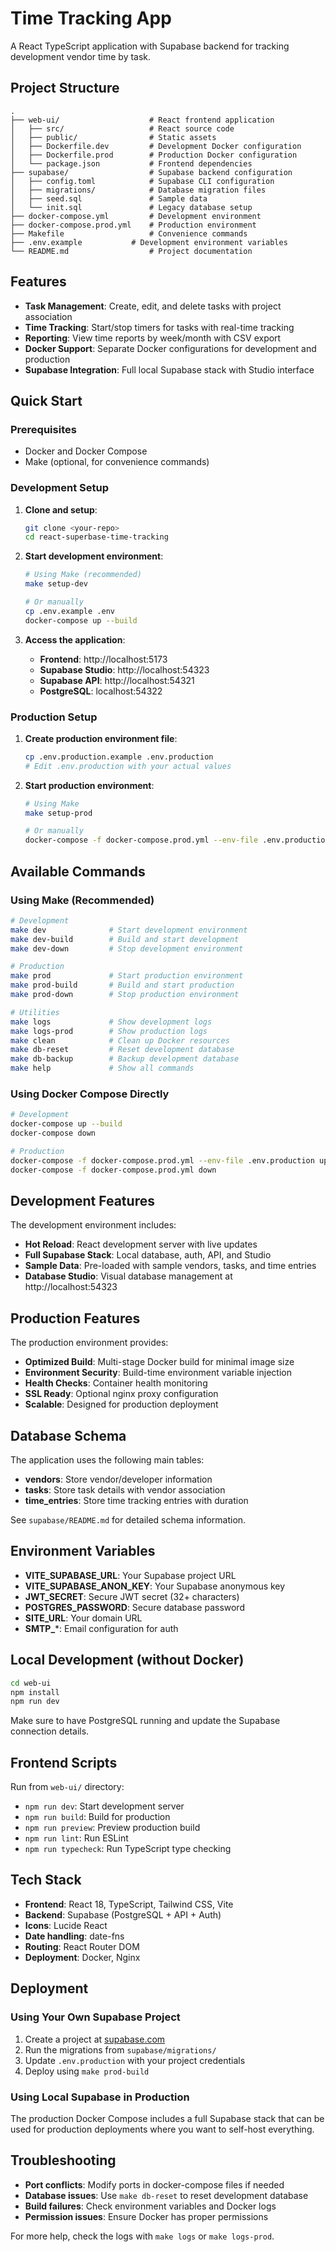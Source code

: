 # Time Tracking App

A React TypeScript application with Supabase backend for tracking development vendor time by task.

## Project Structure

```
.
├── web-ui/                    # React frontend application
│   ├── src/                   # React source code
│   ├── public/                # Static assets
│   ├── Dockerfile.dev         # Development Docker configuration
│   ├── Dockerfile.prod        # Production Docker configuration
│   └── package.json           # Frontend dependencies
├── supabase/                  # Supabase backend configuration
│   ├── config.toml            # Supabase CLI configuration
│   ├── migrations/            # Database migration files
│   ├── seed.sql               # Sample data
│   └── init.sql               # Legacy database setup
├── docker-compose.yml         # Development environment
├── docker-compose.prod.yml    # Production environment
├── Makefile                   # Convenience commands
├── .env.example           # Development environment variables
└── README.md                  # Project documentation
```

## Features

- **Task Management**: Create, edit, and delete tasks with project association
- **Time Tracking**: Start/stop timers for tasks with real-time tracking
- **Reporting**: View time reports by week/month with CSV export
- **Docker Support**: Separate Docker configurations for development and production
- **Supabase Integration**: Full local Supabase stack with Studio interface

## Quick Start

### Prerequisites

- Docker and Docker Compose
- Make (optional, for convenience commands)

### Development Setup

1. **Clone and setup**:
   ```bash
   git clone <your-repo>
   cd react-superbase-time-tracking
   ```

2. **Start development environment**:
   ```bash
   # Using Make (recommended)
   make setup-dev

   # Or manually
   cp .env.example .env
   docker-compose up --build
   ```

3. **Access the application**:
   - **Frontend**: http://localhost:5173
   - **Supabase Studio**: http://localhost:54323
   - **Supabase API**: http://localhost:54321
   - **PostgreSQL**: localhost:54322

### Production Setup

1. **Create production environment file**:
   ```bash
   cp .env.production.example .env.production
   # Edit .env.production with your actual values
   ```

2. **Start production environment**:
   ```bash
   # Using Make
   make setup-prod

   # Or manually
   docker-compose -f docker-compose.prod.yml --env-file .env.production up --build
   ```

## Available Commands

### Using Make (Recommended)

```bash
# Development
make dev              # Start development environment
make dev-build        # Build and start development
make dev-down         # Stop development environment

# Production
make prod             # Start production environment
make prod-build       # Build and start production
make prod-down        # Stop production environment

# Utilities
make logs             # Show development logs
make logs-prod        # Show production logs
make clean            # Clean up Docker resources
make db-reset         # Reset development database
make db-backup        # Backup development database
make help             # Show all commands
```

### Using Docker Compose Directly

```bash
# Development
docker-compose up --build
docker-compose down

# Production
docker-compose -f docker-compose.prod.yml --env-file .env.production up --build
docker-compose -f docker-compose.prod.yml down
```

## Development Features

The development environment includes:

- **Hot Reload**: React development server with live updates
- **Full Supabase Stack**: Local database, auth, API, and Studio
- **Sample Data**: Pre-loaded with sample vendors, tasks, and time entries
- **Database Studio**: Visual database management at http://localhost:54323

## Production Features

The production environment provides:

- **Optimized Build**: Multi-stage Docker build for minimal image size
- **Environment Security**: Build-time environment variable injection
- **Health Checks**: Container health monitoring
- **SSL Ready**: Optional nginx proxy configuration
- **Scalable**: Designed for production deployment

## Database Schema

The application uses the following main tables:

- **vendors**: Store vendor/developer information
- **tasks**: Store task details with vendor association  
- **time_entries**: Store time tracking entries with duration

See `supabase/README.md` for detailed schema information.

## Environment Variables

- **VITE_SUPABASE_URL**: Your Supabase project URL
- **VITE_SUPABASE_ANON_KEY**: Your Supabase anonymous key
- **JWT_SECRET**: Secure JWT secret (32+ characters)
- **POSTGRES_PASSWORD**: Secure database password
- **SITE_URL**: Your domain URL
- **SMTP_***: Email configuration for auth

## Local Development (without Docker)

```bash
cd web-ui
npm install
npm run dev
```

Make sure to have PostgreSQL running and update the Supabase connection details.

## Frontend Scripts

Run from `web-ui/` directory:

- `npm run dev`: Start development server
- `npm run build`: Build for production
- `npm run preview`: Preview production build
- `npm run lint`: Run ESLint
- `npm run typecheck`: Run TypeScript type checking

## Tech Stack

- **Frontend**: React 18, TypeScript, Tailwind CSS, Vite
- **Backend**: Supabase (PostgreSQL + API + Auth)
- **Icons**: Lucide React
- **Date handling**: date-fns
- **Routing**: React Router DOM
- **Deployment**: Docker, Nginx

## Deployment

### Using Your Own Supabase Project

1. Create a project at [supabase.com](https://supabase.com)
2. Run the migrations from `supabase/migrations/`
3. Update `.env.production` with your project credentials
4. Deploy using `make prod-build`

### Using Local Supabase in Production

The production Docker Compose includes a full Supabase stack that can be used for production deployments where you want to self-host everything.

## Troubleshooting

- **Port conflicts**: Modify ports in docker-compose files if needed
- **Database issues**: Use `make db-reset` to reset development database
- **Build failures**: Check environment variables and Docker logs
- **Permission issues**: Ensure Docker has proper permissions

For more help, check the logs with `make logs` or `make logs-prod`.